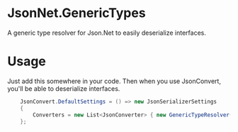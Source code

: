 # JsonNet.GenericTypes
A generic type resolver for Json.Net to easily deserialize interfaces.

# Usage
Just add this somewhere in your code. 
Then when you use JsonConvert, you'll be able to deserialize interfaces. 

```csharp
	JsonConvert.DefaultSettings = () => new JsonSerializerSettings
    {
        Converters = new List<JsonConverter> { new GenericTypeResolver() }
    };
```